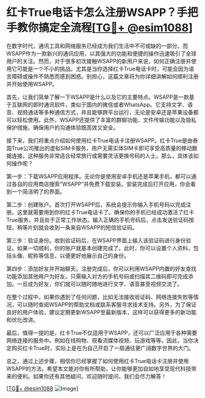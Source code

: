 # 红卡True电话卡怎么注册WSAPP？手把手教你搞定全流程[[TG💪+ @esim1088](https://t.me/s/esim1088)]

在数字时代，通讯工具和网络服务已经成为我们生活中不可或缺的一部分。而WSAPP作为一款新兴的通讯应用，以其强大的功能和便捷的操作迅速吸引了全球用户的关注。然而，对于很多初次接触WSAPP的新用户来说，如何正确注册并使用它可能是一个不小的挑战。尤其是当你选择红卡True电话卡时，可能会因为语言障碍或操作不熟悉而感到困惑。别担心，这篇文章将为你详细讲解如何顺利注册并开始使用WSAPP。

首先，让我们简单了解一下WSAPP是什么以及它的主要特点。WSAPP是一款基于互联网的即时通讯软件，类似于国内的微信或者WhatsApp。它支持文字、语音、视频通话等多种通信方式，并且能够跨平台运行，无论是安卓还是苹果设备都可以轻松使用。此外，WSAPP还提供了丰富的群聊功能、文件传输功能以及隐私保护措施，确保用户的沟通体验既高效又安全。

接下来，我们将重点介绍如何使用红卡True电话卡注册WSAPP。红卡True是由泰国True公司推出的虚拟SIM卡服务，用户无需实体SIM卡即可享受高质量的移动数据连接。这种服务非常适合经常旅行或需要灵活更换号码的人士。那么，具体该如何操作呢？

第一步：下载WSAPP应用程序。无论你是使用安卓手机还是苹果手机，都可以通过各自的应用商店搜索“WSAPP”并免费下载安装。安装完成后打开应用，你会看到一个简洁明了的界面。

第二步：创建账户。首次打开WSAPP后，系统会提示你输入手机号码以完成注册。这里就需要用到你的红卡True电话卡了。确保你的手机已经成功激活了红卡True服务，并且处于正常工作状态。输入正确的手机号码后，点击发送验证码按钮，稍等片刻就会收到一条来自WSAPP的短信验证码。

第三步：验证身份。收到验证码后，在WSAPP界面上输入该验证码进行身份验证。如果一切顺利，你的账户就基本创建完成了。此时，你可以设置个人资料，包括头像、昵称等信息，以便更好地展示自己的身份。

第四步：添加好友并开始聊天。注册完成后，你可以利用WSAPP内置的好友查找功能添加其他用户为好友。只需输入对方的手机号码或扫描其二维码即可完成添加。一旦成为好友，你们就可以随时随地进行文字、语音甚至视频交流了。

在整个过程中，如果你遇到了任何问题，比如无法接收验证码、网络连接失败等情况，可以随时查阅WSAPP的帮助文档或联系客服寻求技术支持。另外，为了保证良好的用户体验，建议定期更新WSAPP至最新版本，这样可以获得更多的新功能和优化改进。

最后，值得一提的是，红卡True不仅适用于WSAPP，还可以广泛应用于各种需要网络连接的服务中。例如在线购物、观看流媒体视频、玩游戏等等。因此，当你决定购买红卡True时，实际上是在为自己开启了一扇通往更广阔数字世界的大门。

总之，通过上述步骤，相信你已经掌握了如何使用红卡True电话卡注册并使用WSAPP的方法。希望本文能对你有所帮助，让你能够更加自如地享受现代科技带来的便利。如果你还有其他疑问，欢迎随时提问，我们会尽力解答！

[[TG💪+ @esim1088](https://t.me/s/esim1088) ![Image](https://i.postimg.cc/4NQfJmqS/Snipaste-2025-05-13-00-14-12.png)]